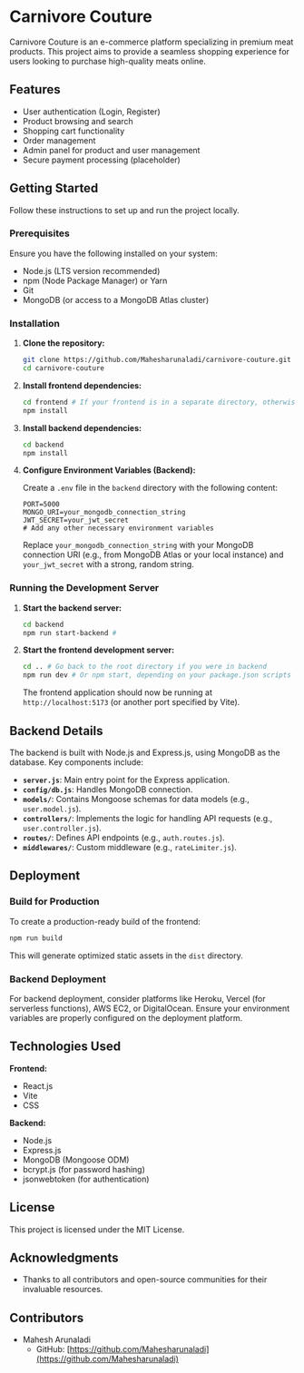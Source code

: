 # Carnivore Couture

Carnivore Couture is an e-commerce platform specializing in premium meat products. This project aims to provide a seamless shopping experience for users looking to purchase high-quality meats online.

## Features

- User authentication (Login, Register)
- Product browsing and search
- Shopping cart functionality
- Order management
- Admin panel for product and user management
- Secure payment processing (placeholder)

## Getting Started

Follow these instructions to set up and run the project locally.

### Prerequisites

Ensure you have the following installed on your system:

- Node.js (LTS version recommended)
- npm (Node Package Manager) or Yarn
- Git
- MongoDB (or access to a MongoDB Atlas cluster)

### Installation

1.  **Clone the repository:**

    ```bash
    git clone https://github.com/Mahesharunaladi/carnivore-couture.git
    cd carnivore-couture
    ```

2.  **Install frontend dependencies:**

    ```bash
    cd frontend # If your frontend is in a separate directory, otherwise skip this line
    npm install
    ```

3.  **Install backend dependencies:**

    ```bash
    cd backend
    npm install
    ```

4.  **Configure Environment Variables (Backend):**

    Create a `.env` file in the `backend` directory with the following content:

    ```
    PORT=5000
    MONGO_URI=your_mongodb_connection_string
    JWT_SECRET=your_jwt_secret
    # Add any other necessary environment variables
    ```

    Replace `your_mongodb_connection_string` with your MongoDB connection URI (e.g., from MongoDB Atlas or your local instance) and `your_jwt_secret` with a strong, random string.

### Running the Development Server

1.  **Start the backend server:**

    ```bash
    cd backend
    npm run start-backend # 
    ```

2.  **Start the frontend development server:**

    ```bash
    cd .. # Go back to the root directory if you were in backend
    npm run dev # Or npm start, depending on your package.json scripts
    ```

    The frontend application should now be running at `http://localhost:5173` (or another port specified by Vite).

## Backend Details

The backend is built with Node.js and Express.js, using MongoDB as the database. Key components include:

-   **`server.js`**: Main entry point for the Express application.
-   **`config/db.js`**: Handles MongoDB connection.
-   **`models/`**: Contains Mongoose schemas for data models (e.g., `user.model.js`).
-   **`controllers/`**: Implements the logic for handling API requests (e.g., `user.controller.js`).
-   **`routes/`**: Defines API endpoints (e.g., `auth.routes.js`).
-   **`middlewares/`**: Custom middleware (e.g., `rateLimiter.js`).

## Deployment

### Build for Production

To create a production-ready build of the frontend:

```bash
npm run build
```

This will generate optimized static assets in the `dist` directory.

### Backend Deployment

For backend deployment, consider platforms like Heroku, Vercel (for serverless functions), AWS EC2, or DigitalOcean. Ensure your environment variables are properly configured on the deployment platform.

## Technologies Used

**Frontend:**

-   React.js
-   Vite
-   CSS

**Backend:**

-   Node.js
-   Express.js
-   MongoDB (Mongoose ODM)
-   bcrypt.js (for password hashing)
-   jsonwebtoken (for authentication)

## License

This project is licensed under the MIT License.

## Acknowledgments

-   Thanks to all contributors and open-source communities for their invaluable resources.

## Contributors

-   Mahesh Arunaladi
    -   GitHub: [https://github.com/Mahesharunaladi](https://github.com/Mahesharunaladi)

